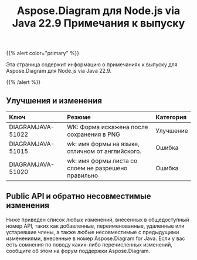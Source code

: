 ﻿---
title: Aspose.Diagram для Node.js via Java 22.9 Примечания к выпуску
type: docs
weight: 19
url: /ru/nodejsjava/aspose-diagram-for-node-js-via-java-22-9-release-notes/
---
{{% alert color="primary" %}}

Эта страница содержит информацию о примечаниях к выпуску для Aspose.Diagram для Node.js via Java 22.9.

{{% /alert %}}
## **Улучшения и изменения**  ##

|**Ключ**|**Резюме**|**Категория**|
|:- |:- |:- |
|DIAGRAMJAVA-51022|WK: Форма искажена после сохранения в PNG|Улучшение|
|DIAGRAMJAVA-51015|wk: имя формы на языке, отличном от английского.|Ошибка|
|DIAGRAMJAVA-51020|wk: имя формы листа со слоем не разрешено правильно|Ошибка|

## **Public API и обратно несовместимые изменения**
Ниже приведен список любых изменений, внесенных в общедоступный номер API, таких как добавленные, переименованные, удаленные или устаревшие члены, а также любые несовместимые с предыдущими изменениями, внесенные в номер Aspose.Diagram for Java. Если у вас есть сомнения по поводу каких-либо перечисленных изменений, сообщите об этом на форум поддержки Aspose.Diagram.

